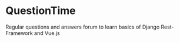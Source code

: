# QuestionTime
Regular questions and answers forum to learn basics of Django Rest-Framework and Vue.js
